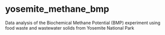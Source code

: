 # yosemite_methane_bmp
Data analysis of the Biochemical Methane Potential (BMP) experiment using food waste and wastewater solids from Yosemite National Park
